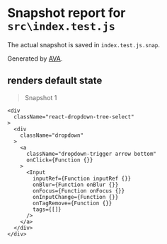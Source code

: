 # Snapshot report for `src\index.test.js`

The actual snapshot is saved in `index.test.js.snap`.

Generated by [AVA](https://ava.li).

## renders default state

> Snapshot 1

    <div
      className="react-dropdown-tree-select"
    >
      <div
        className="dropdown"
      >
        <a
          className="dropdown-trigger arrow bottom"
          onClick={Function {}}
        >
          <Input
            inputRef={Function inputRef {}}
            onBlur={Function onBlur {}}
            onFocus={Function onFocus {}}
            onInputChange={Function {}}
            onTagRemove={Function {}}
            tags={[]}
          />
        </a>
      </div>
    </div>

